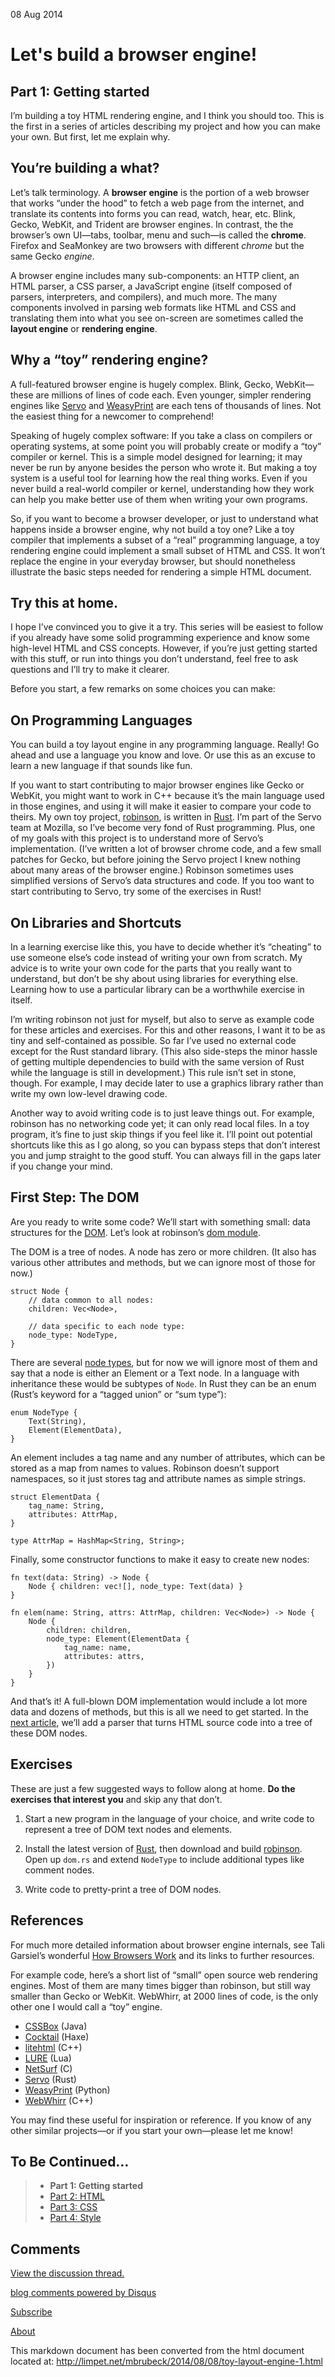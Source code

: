 08 Aug 2014

Let's build a browser engine!
=============================

Part 1: Getting started
-----------------------

I’m building a toy HTML rendering engine, and I think you should too.
This is the first in a series of articles describing my project and how
you can make your own. But first, let me explain why.

You’re building a what?
-----------------------

Let’s talk terminology. A **browser engine** is the portion of a web
browser that works “under the hood” to fetch a web page from the
internet, and translate its contents into forms you can read, watch,
hear, etc. Blink, Gecko, WebKit, and Trident are browser engines. In
contrast, the the browser’s own UI—tabs, toolbar, menu and such—is
called the **chrome**. Firefox and SeaMonkey are two browsers with
different *chrome* but the same Gecko *engine*.

A browser engine includes many sub-components: an HTTP client, an HTML
parser, a CSS parser, a JavaScript engine (itself composed of parsers,
interpreters, and compilers), and much more. The many components
involved in parsing web formats like HTML and CSS and translating them
into what you see on-screen are sometimes called the **layout engine**
or **rendering engine**.

Why a “toy” rendering engine?
-----------------------------

A full-featured browser engine is hugely complex. Blink, Gecko,
WebKit—these are millions of lines of code each. Even younger, simpler
rendering engines like [Servo](https://github.com/servo/servo/) and
[WeasyPrint](http://weasyprint.org/) are each tens of thousands of
lines. Not the easiest thing for a newcomer to comprehend!

Speaking of hugely complex software: If you take a class on compilers or
operating systems, at some point you will probably create or modify a
“toy” compiler or kernel. This is a simple model designed for learning;
it may never be run by anyone besides the person who wrote it. But
making a toy system is a useful tool for learning how the real thing
works. Even if you never build a real-world compiler or kernel,
understanding how they work can help you make better use of them when
writing your own programs.

So, if you want to become a browser developer, or just to understand
what happens inside a browser engine, why not build a toy one? Like a
toy compiler that implements a subset of a “real” programming language,
a toy rendering engine could implement a small subset of HTML and CSS.
It won’t replace the engine in your everyday browser, but should
nonetheless illustrate the basic steps needed for rendering a simple
HTML document.

Try this at home.
-----------------

I hope I’ve convinced you to give it a try. This series will be easiest
to follow if you already have some solid programming experience and know
some high-level HTML and CSS concepts. However, if you’re just getting
started with this stuff, or run into things you don’t understand, feel
free to ask questions and I’ll try to make it clearer.

Before you start, a few remarks on some choices you can make:

On Programming Languages
------------------------

You can build a toy layout engine in any programming language. Really!
Go ahead and use a language you know and love. Or use this as an excuse
to learn a new language if that sounds like fun.

If you want to start contributing to major browser engines like Gecko or
WebKit, you might want to work in C++ because it’s the main language
used in those engines, and using it will make it easier to compare your
code to theirs. My own toy project,
[robinson](https://github.com/mbrubeck/robinson), is written in
[Rust](http://www.rust-lang.org/). I’m part of the Servo team at
Mozilla, so I’ve become very fond of Rust programming. Plus, one of my
goals with this project is to understand more of Servo’s implementation.
(I’ve written a lot of browser chrome code, and a few small patches for
Gecko, but before joining the Servo project I knew nothing about many
areas of the browser engine.) Robinson sometimes uses simplified
versions of Servo’s data structures and code. If you too want to start
contributing to Servo, try some of the exercises in Rust!

On Libraries and Shortcuts
--------------------------

In a learning exercise like this, you have to decide whether it’s
“cheating” to use someone else’s code instead of writing your own from
scratch. My advice is to write your own code for the parts that you
really want to understand, but don’t be shy about using libraries for
everything else. Learning how to use a particular library can be a
worthwhile exercise in itself.

I’m writing robinson not just for myself, but also to serve as example
code for these articles and exercises. For this and other reasons, I
want it to be as tiny and self-contained as possible. So far I’ve used
no external code except for the Rust standard library. (This also
side-steps the minor hassle of getting multiple dependencies to build
with the same version of Rust while the language is still in
development.) This rule isn’t set in stone, though. For example, I may
decide later to use a graphics library rather than write my own
low-level drawing code.

Another way to avoid writing code is to just leave things out. For
example, robinson has no networking code yet; it can only read local
files. In a toy program, it’s fine to just skip things if you feel like
it. I’ll point out potential shortcuts like this as I go along, so you
can bypass steps that don’t interest you and jump straight to the good
stuff. You can always fill in the gaps later if you change your mind.

First Step: The DOM
-------------------

Are you ready to write some code? We’ll start with something small: data
structures for the [DOM](http://dom.spec.whatwg.org/ "Document
Object Model"). Let’s look at robinson’s [dom
module](https://github.com/mbrubeck/robinson/blob/master/src/dom.rs).

The DOM is a tree of nodes. A node has zero or more children. (It also
has various other attributes and methods, but we can ignore most of
those for now.)

    struct Node {
        // data common to all nodes:
        children: Vec<Node>,

        // data specific to each node type:
        node_type: NodeType,
    }

There are several [node
types](http://dom.spec.whatwg.org/#dom-node-nodetype), but for now we
will ignore most of them and say that a node is either an Element or a
Text node. In a language with inheritance these would be subtypes of
`Node`. In Rust they can be an enum (Rust’s keyword for a “tagged union”
or “sum type”):

    enum NodeType {
        Text(String),
        Element(ElementData),
    }

An element includes a tag name and any number of attributes, which can
be stored as a map from names to values. Robinson doesn’t support
namespaces, so it just stores tag and attribute names as simple strings.

    struct ElementData {
        tag_name: String,
        attributes: AttrMap,
    }

    type AttrMap = HashMap<String, String>;

Finally, some constructor functions to make it easy to create new nodes:

    fn text(data: String) -> Node {
        Node { children: vec![], node_type: Text(data) }
    }

    fn elem(name: String, attrs: AttrMap, children: Vec<Node>) -> Node {
        Node {
            children: children,
            node_type: Element(ElementData {
                tag_name: name,
                attributes: attrs,
            })
        }
    }

And that’s it! A full-blown DOM implementation would include a lot more
data and dozens of methods, but this is all we need to get started. In
the [next article](/mbrubeck/2014/08/11/toy-layout-engine-2.html), we’ll
add a parser that turns HTML source code into a tree of these DOM nodes.

Exercises
---------

These are just a few suggested ways to follow along at home. **Do the
exercises that interest you** and skip any that don’t.

1.  Start a new program in the language of your choice, and write code
    to represent a tree of DOM text nodes and elements.

2.  Install the latest version of [Rust](http://www.rust-lang.org/),
    then download and build
    [robinson](https://github.com/mbrubeck/robinson). Open up `dom.rs`
    and extend `NodeType` to include additional types like comment
    nodes.

3.  Write code to pretty-print a tree of DOM nodes.

References
----------

For much more detailed information about browser engine internals, see
Tali Garsiel’s wonderful [How Browsers
Work](http://www.html5rocks.com/en/tutorials/internals/howbrowserswork/)
and its links to further resources.

For example code, here’s a short list of “small” open source web
rendering engines. Most of them are many times bigger than robinson, but
still way smaller than Gecko or WebKit. WebWhirr, at 2000 lines of code,
is the only other one I would call a “toy” engine.

-   [CSSBox](https://github.com/philborlin/CSSBox) (Java)
-   [Cocktail](https://github.com/silexlabs/Cocktail) (Haxe)
-   [litehtml](http://www.netsurf-browser.org/) (C++)
-   [LURE](https://github.com/admin36/LURE) (Lua)
-   [NetSurf](http://www.netsurf-browser.org/) (C)
-   [Servo](https://github.com/servo/servo/) (Rust)
-   [WeasyPrint](https://github.com/Kozea/WeasyPrint) (Python)
-   [WebWhirr](https://github.com/reesmichael1/WebWhirr) (C++)

You may find these useful for inspiration or reference. If you know of
any other similar projects—or if you start your own—please let me know!

To Be Continued…
----------------

> -   **Part 1: Getting started**
> -   [Part 2: HTML](/mbrubeck/2014/08/11/toy-layout-engine-2.html)
> -   [Part 3: CSS](/mbrubeck/2014/08/13/toy-layout-engine-3-css.html)
> -   [Part 4:
>     Style](/mbrubeck/2014/08/23/toy-layout-engine-4-style.html)

Comments
--------

[View the discussion
thread.](http://disqus.com/forums/mbrubeck/?url=ref)

[blog comments powered by Disqus](http://disqus.com)

[Subscribe](/mbrubeck/atom.xml)

[About](/mbrubeck/colophon.html)

This markdown document has been converted from the html document located at:
http://limpet.net/mbrubeck/2014/08/08/toy-layout-engine-1.html
